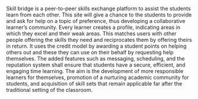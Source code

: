 Skill bridge is a peer-to-peer skills exchange platform to assist the students learn from each other. This site will give a chance to the students to provide and ask for help on a topic of preference, thus developing a collaborative learner’s community. Every learner creates a profile, indicating areas in which they excel and their weak areas. This matches users with other people offering the skills they need and reciprocates them by offering theirs in return. It uses the credit model by awarding a student points on helping others out and these they can use on their behalf by requesting help themselves. The added features such as messaging, scheduling, and the reputation system shall ensure that students have a secure, efficient, and engaging time learning. The aim is the development of more responsible learners for themselves, promotion of a nurturing academic community for students, and acquisition of skill sets that remain applicable far after the traditional setting of the classroom.
